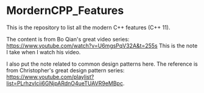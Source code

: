 # MordernCPP_Features
This is the repository to list all the modern C++ features (C++ 11). 

The content is from Bo Qian's great video series: https://www.youtube.com/watch?v=U6mgsPqV32A&t=255s
This is the note I take when I watch his video. 

I also put the note related to common design patterns here. The reference is from Christopher's great design pattern series: https://www.youtube.com/playlist?list=PLrhzvIcii6GNjpARdnO4ueTUAVR9eMBpc. 
